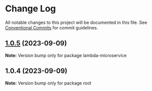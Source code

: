 # Change Log

All notable changes to this project will be documented in this file.
See [Conventional Commits](https://conventionalcommits.org) for commit guidelines.

## [1.0.5](https://github.com/ninjasujan/aws-lambda-microservice/compare/v1.0.4...v1.0.5) (2023-09-09)

**Note:** Version bump only for package lambda-microservice





## 1.0.4 (2023-09-09)

**Note:** Version bump only for package root
